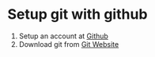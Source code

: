# Setup git with github

1. Setup an account at [Github](https://github.com/)
2. Download git from [Git Website](https://git-scm.com/downloads)